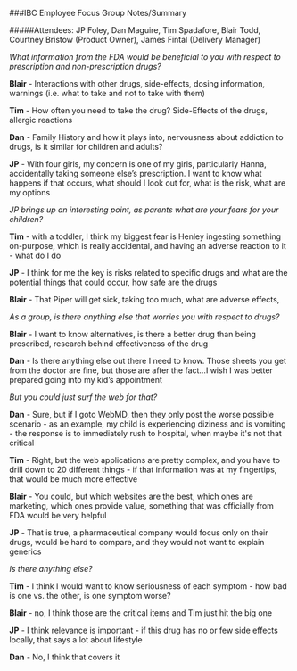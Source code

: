 ###IBC Employee Focus Group Notes/Summary

#####Attendees: JP Foley, Dan Maguire, Tim Spadafore, Blair Todd, Courtney Bristow (Product Owner), James Fintal (Delivery Manager) 

<i>What information from the FDA would be beneficial to you with respect to prescription and non-prescription drugs?</i> 

<b>Blair</b> - Interactions with other drugs, side-effects, dosing information, warnings (i.e. what to take and not to take with them) 

<b>Tim</b> - How often you need to take the drug? Side-Effects of the drugs, allergic reactions 

<b>Dan</b> - Family History and how it plays into, nervousness about addiction to drugs, is it similar for children and adults? 

<b>JP</b> - With four girls, my concern is one of my girls, particularly Hanna, accidentally taking someone else’s prescription.  I want to know what happens if that occurs, what should I look out for, what is the risk, what are my options 

<i>JP brings up an interesting point, as parents what are your fears for your children? </i>

<b>Tim</b> - with a toddler, I think my biggest fear is Henley ingesting something on-purpose, which is really accidental, and having an adverse reaction to it - what do I do 

<b>JP</b> - I think for me the key is risks related to specific drugs and what are the potential things that could occur, how safe are the drugs 

<b>Blair</b> - That Piper will get sick, taking too much, what are adverse effects,  

<i>As a group, is there anything else that worries you with respect to drugs?</i>

<b>Blair</b> - I want to know alternatives, is there a better drug than being prescribed, research behind effectiveness of the drug 

<b>Dan</b> - Is there anything else out there I need to know. Those sheets you get from the doctor are fine, but those are after the fact…I wish I was better prepared going into my kid’s appointment 

<i>But you could just surf the web for that?</i>

<b>Dan</b> - Sure, but if I goto WebMD, then they only post the worse possible scenario - as an example, my child is experiencing diziness and is vomiting - the response is to immediately rush to hospital, when maybe it's not that critical

<b>Tim</b> - Right, but the web applications are pretty complex, and you have to drill down to 20 different things - if that information was at my fingertips, that would be much more effective

<b>Blair</b> - You could, but which websites are the best, which ones are marketing, which ones provide value, something that was officially from FDA would be very helpful

<b>JP</b> - That is true, a pharmaceutical company would focus only on their drugs, would be hard to compare, and they would not want to explain generics 

<i>Is there anything else? </i>

<b>Tim</b> - I think I would want to know seriousness of each symptom - how bad is one vs. the other, is one symptom worse? 

<b>Blair</b> - no, I think those are the critical items and Tim just hit the big one 

<b>JP</b> - I think relevance is important - if this drug has no or few side effects locally, that says a lot about lifestyle 

<b>Dan</b> - No, I think that covers it 
